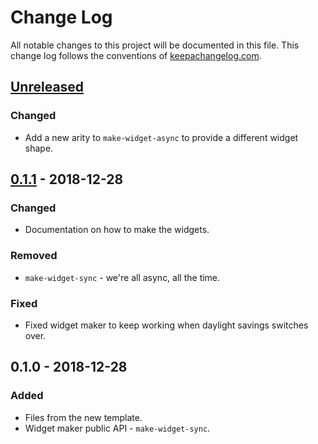# Change Log
All notable changes to this project will be documented in this file. This change log follows the conventions of [keepachangelog.com](http://keepachangelog.com/).

## [Unreleased]
### Changed
- Add a new arity to `make-widget-async` to provide a different widget shape.

## [0.1.1] - 2018-12-28
### Changed
- Documentation on how to make the widgets.

### Removed
- `make-widget-sync` - we're all async, all the time.

### Fixed
- Fixed widget maker to keep working when daylight savings switches over.

## 0.1.0 - 2018-12-28
### Added
- Files from the new template.
- Widget maker public API - `make-widget-sync`.

[Unreleased]: https://github.com/your-name/infix-calculator/compare/0.1.1...HEAD
[0.1.1]: https://github.com/your-name/infix-calculator/compare/0.1.0...0.1.1
